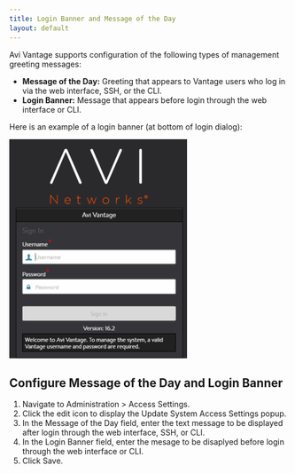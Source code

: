 ```yaml
---
title: Login Banner and Message of the Day
layout: default
---
```

Avi Vantage supports configuration of the following types of management greeting messages:

* **Message of the Day:** Greeting that appears to Vantage users who log in via the web interface, SSH, or the CLI.
* **Login Banner:** Message that appears before login through the web interface or CLI.

Here is an example of a login banner (at bottom of login dialog):

<a href="img/banner-motd.png"><img src="img/banner-motd.png" alt="banner-motd" width="321" height="395"></a>

## Configure Message of the Day and Login Banner

1. Navigate to Administration > Access Settings.
1. Click the edit icon to display the Update System Access Settings popup.
1. In the Message of the Day field, enter the text message to be displayed after login through the web interface, SSH, or CLI.
1. In the Login Banner field, enter the mesage to be disaplyed before login through the web interface or CLI.
1. Click Save.